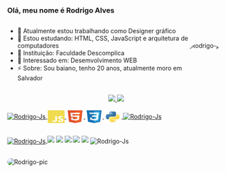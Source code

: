 ###  Olá,  meu nome é Rodrigo Alves
##
- 👔 Atualmente estou trabalhando como Designer gráfico  
- 📝 Estou estudando: HTML, CSS, JavaScript e arquitetura de computadores <img align="right" alt="Rodrigo-pic" height="110" style="border-radius:100px;" src="http://clubedosgeeks.com.br/wp-content/uploads/2016/01/dormrm.gif">
- 🏦 Instituição: Faculdade Descomplica 
- 🤔 Interessado em: Desemvolvimento WEB
- ⚡ Sobre: Sou baiano, tenho 20 anos, atualmente moro em Salvador

##

<div align="center">
  <a href="https://github.com/Rodrigo-ads0">
  <img height="130em" src="https://github-readme-stats.vercel.app/api?username=Rodrigo-ads0&show_icons=true&theme=tokyonight&include_all_commits=true&count_private=true"/>
 <img height="130em" src="https://github-readme-stats.vercel.app/api/top-langs/?username=Rodrigo-ads0&layout=compact&langs_count=7&theme=tokyonight"/>
   
</div>

<div style="display: inline_block"><br>
  <img align="center" alt="Rodrigo-Js" height="15" width="320" src="https://cdn.discordapp.com/attachments/625159978419748909/1008961303383117864/a.png">
  <img align="center" alt="Rodrigo-Js" height="30" width="40" src="https://raw.githubusercontent.com/devicons/devicon/master/icons/javascript/javascript-plain.svg">
  <img align="center" alt="Rodrigo-HTML" height="30" width="40" src="https://raw.githubusercontent.com/devicons/devicon/master/icons/html5/html5-original.svg">
  <img align="center" alt="Rodrigo-CSS" height="30" width="40" src="https://raw.githubusercontent.com/devicons/devicon/master/icons/css3/css3-original.svg">
  <img align="center" alt="Rodrigo-Python" height="30" width="40" src="https://raw.githubusercontent.com/devicons/devicon/master/icons/python/python-original.svg">
  <img align="center" alt="Rodrigo-Js" height="15" width="320" src="https://cdn.discordapp.com/attachments/625159978419748909/1008961303383117864/a.png">
 
</div>


##
<div> 
<img align="center" alt="Rodrigo-Js" height="15" width="220" src="https://cdn.discordapp.com/attachments/625159978419748909/1008961303383117864/a.png">
  <a href="https://instagram.com/rafaballerini" target="_blank"><img src="https://img.shields.io/badge/-Instagram-%23E4405F?style=for-the-badge&logo=instagram&logoColor=white" target="_blank"></a>
 	<a href="https://www.twitch.tv/wanted0" target="_blank"><img src="https://img.shields.io/badge/Twitch-9146FF?style=for-the-badge&logo=twitch&logoColor=white" target="_blank"></a>
 <a href="https://discord.gg/uYYYBSQ4" target="_blank"><img src="https://img.shields.io/badge/Discord-7289DA?style=for-the-badge&logo=discord&logoColor=white" target="_blank"></a> 
  <a href = "mailto:rodrigo04.alves05@gmail.com"><img src="https://img.shields.io/badge/-Gmail-%23333?style=for-the-badge&logo=gmail&logoColor=white" target="_blank"></a>
  <a href="https://www.linkedin.com/in/rodrigo-alves-94907a234/" target="_blank"><img src="https://img.shields.io/badge/-LinkedIn-%230077B5?style=for-the-badge&logo=linkedin&logoColor=white" target="_blank"></a> 
  <img align="center" alt="Rodrigo-Js" height="15" width="220" src="https://cdn.discordapp.com/attachments/625159978419748909/1008961303383117864/a.png">
  
 ##
<img align="center" alt="Rodrigo-pic" height="" style="border-radius:500px;" src="https://cdn.discordapp.com/attachments/625159978419748909/1008975022016176168/oie_Rrn4GBFuEbJW.gif">
